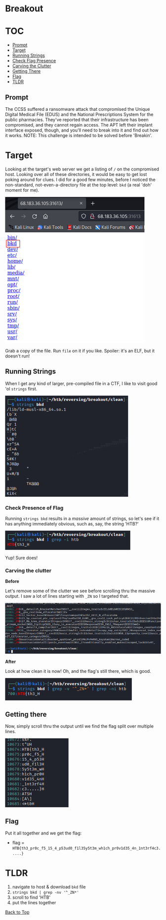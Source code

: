 # Breakout

# TOC
- [Prompt](#prompt)
- [Target](#target)
- [Running Strings](#running-strings)
- [Check Flag Presence](#check-presence-of-flag)
- [Carving the Clutter](#carving-the-clutter)
- [Getting There](#getting-there)
- [Flag](#flag)
- [TLDR](#tldr)

## Prompt 
The CCSS suffered a ransomware attack that compromised the Unique Digital Medical File (EDUS) and the National Prescriptions System for the public pharmacies. They've reported that their infrastructure has been compromised, and they cannot regain access. The APT left their implant interface exposed, though, and you'll need to break into it and find out how it works. NOTE: This challenge is intended to be solved before 'Breakin'.

# Target

Looking at the target's web server we get a listing of `/` on the compromised host. Looking over all of these directories, it would be easy to get lost poking around for clues. I did for a good few minutes, before I noticed the non-standard, not-even-a-directory file at the top level: `bkd` (a real 'doh' moment for me).

![Target Host](https://github.com/thebriandurham/CTFs/blob/main/HTB%20Biz%2022/Images/breakout_host.png)

Grab a copy of the file. Run `file` on it if you like. Spoiler: it's an ELF, but it doesn't run! 

## Running Strings

When I get any kind of larger, pre-compiled file in a CTF, I like to visit good 'ol `strings` first.

![Running Strings](https://github.com/thebriandurham/CTFs/blob/main/HTB%20Biz%2022/Images/breakout_running_strings.png)

### Check Presence of Flag

Running `strings bkd` results in a *massive* amount of strings, so let's see if it has anything immediately obvious, such as, say, the string 'HTB?' 

![Flag Check](https://github.com/thebriandurham/CTFs/blob/main/HTB%20Biz%2022/Images/breakout_flag_check.png)

Yup! Sure does! 

### Carving the clutter

**Before**

Let's remove some of the clutter we see before scrolling thru the massive output. I saw a lot of lines starting with `_ZN` so I targeted that.

![Before Carving](https://github.com/thebriandurham/CTFs/blob/main/HTB%20Biz%2022/Images/breakout_carving_the_clutter.png)

**After**

Look at how clean it is now! Oh, and the flag's still there, which is good.

![After Carving](https://github.com/thebriandurham/CTFs/blob/main/HTB%20Biz%2022/Images/breakout_flag_check_2.png)

## Getting there

Now, simply scroll thru the output until we find the flag split over multiple lines.

![Getting There](https://github.com/thebriandurham/CTFs/blob/main/HTB%20Biz%2022/Images/breakout_getting_there.png)

## Flag

Put it all together and we get the flag:

- flag = `HTB{th3_pr0c_f5_15_4_p53ud0_f1l35y5t3m_wh1ch_pr0v1d35_4n_1nt3rf4c3.....}`

# TLDR
1. navigate to host & download `bkd` file
2. `strings bkd | grep -nv '^_ZN*'`
3. scroll to find 'HTB'
4. put the lines together

[Back to Top](#toc)
